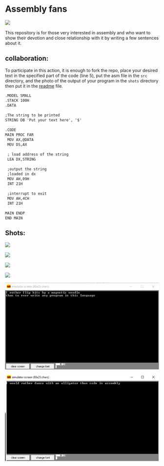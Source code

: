 # Assembly fans
<img src="shots/photo12104283647.jpg" width = "60%">

This repository is for those very interested in assembly and who want to show their devotion and close relationship with it by writing a few sentences about it.

## collaboration:
To participate in this action, it is enough to fork the repo, place your desired text in the specified part of the code (line 5), put the asm file in the `src` directory, and the photo of the output of your program in the `shots` directory then put it in the [readme](README.md) file.
```assembly
.MODEL SMALL  
.STACK 100H  
.DATA  
  
;The string to be printed  
STRING DB 'Put your text here', '$'
  
.CODE  
MAIN PROC FAR  
 MOV AX,@DATA  
 MOV DS,AX  
  
 ; load address of the string  
 LEA DX,STRING  
  
 ;output the string 
 ;loaded in dx  
 MOV AH,09H 
 INT 21H  
  
 ;interrupt to exit
 MOV AH,4CH 
 INT 21H  
  
MAIN ENDP  
END MAIN
```



## Shots:
![](shots/1.png)
<br>

![](shots/2.png)
<br>

![](shots/3.png)
<br>

![](shots/4.png)
<br>

![](shots/5.png)
<br>

![](shots/7.bmp)
<br>
